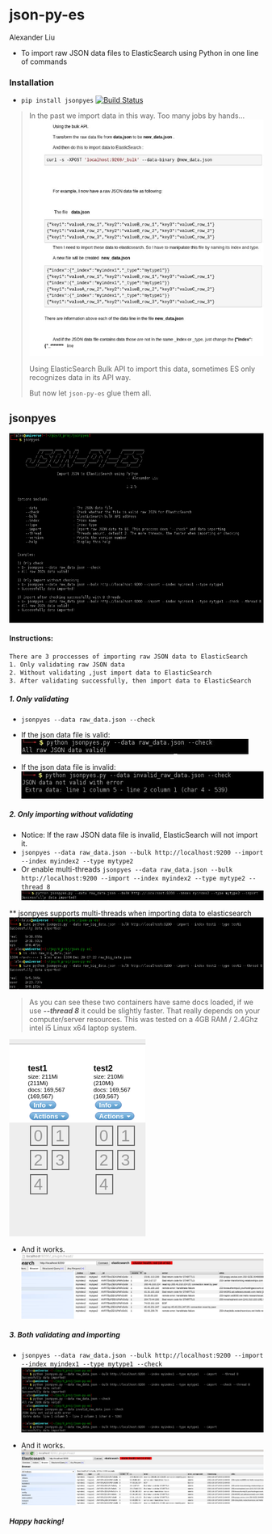 json-py-es
==========

Alexander Liu

* To import raw JSON data files to ElasticSearch using Python in one line of commands

### Installation

* ```pip install jsonpyes```  [![Build Status](https://travis-ci.org/xros/jsonpyes.svg?branch=master)](https://travis-ci.org/xros/jsonpyes)

> In the past we import data in this way. Too many jobs by hands...
> ![Alt](static/snapshot106.jpg)
> 
> Using ElasticSearch Bulk API to import this data, sometimes ES only recognizes data in its API way. 
> 
> But now let `json-py-es` glue them all.


jsonpyes
--------
![Alt](static/snapshot139.png)

#### Instructions:
    There are 3 proccesses of importing raw JSON data to ElasticSearch
    1. Only validating raw JSON data
    2. Without validating ,just import data to ElasticSearch
    3. After validating successfully, then import data to ElasticSearch


##### 1. Only validating
* ```jsonpyes --data raw_data.json --check```

* If the json data file is valid: 
![Alt](static/snapshot98.jpg)

* If the json data file is invalid: 
![Alt](static/snapshot99.jpg)

##### 2. Only importing without validating
* Notice: If the raw JSON data file is invalid, ElasticSearch will not import it.
* ```jsonpyes --data raw_data.json --bulk http://localhost:9200 --import --index myindex2 --type mytype2```
* Or enable multi-threads ```jsonpyes --data raw_data.json --bulk http://localhost:9200 --import --index myindex2 --type mytype2 --thread 8```
![Alt](static/snapshot102.jpg)

** jsonpyes supports multi-threads when importing data to elasticsearch
![Alt](static/snapshot132.png)

> As you can see these two containers have same docs loaded, if we use **_--thread 8_** it could be slightly faster.
That really depends on your computer/server resources.
This was tested on a 4GB RAM / 2.4Ghz intel i5 Linux x64 laptop system.

![Alt](static/snapshot133.png)

* And it works.
![Alt](static/snapshot105.jpg)

##### 3. Both validating and importing
* ```jsonpyes --data raw_data.json --bulk http://localhost:9200 --import --index myindex1 --type mytype1 --check```
![Alt](static/snapshot135.png)

* And it works.
![Alt](static/snapshot101.jpg)



##### Happy hacking!
